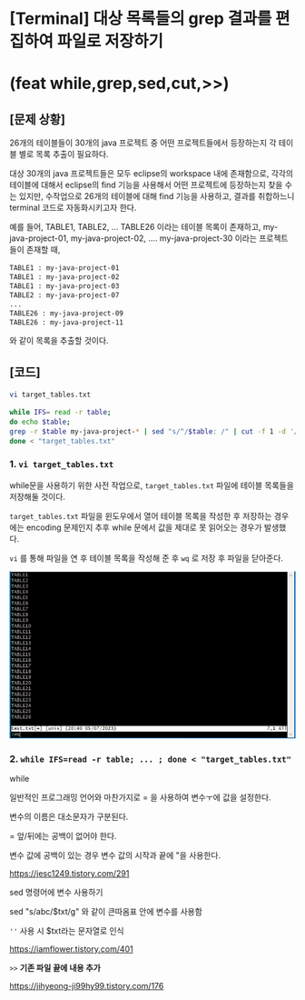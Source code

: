 # [Terminal] 대상 목록들의 grep 결과를 편집하여 파일로 저장하기 

# (feat while,grep,sed,cut,>>)



## [문제 상황]

26개의 테이블들이 30개의 java 프로젝트 중 어떤 프로젝트들에서 등장하는지 각 테이블 별로 목록 추출이 필요하다.

대상 30개의 java 프로젝트들은 모두 eclipse의 workspace 내에 존재함으로, 각각의 테이블에 대해서 eclipse의 find 기능을 사용해서 어떤 프로젝트에 등장하는지 찾을 수는 있지만, 수작업으로 26개의 테이블에 대해 find 기능을 사용하고, 결과를 취합하느니 terminal 코드로 자동화시키고자 한다.



예를 들어, TABLE1, TABLE2, ... TABLE26 이라는 테이블 목록이 존재하고, my-java-project-01, my-java-project-02, .... my-java-project-30 이라는 프로젝트들이 존재할 때,

```
TABLE1 : my-java-project-01
TABLE1 : my-java-project-02
TABLE1 : my-java-project-03
TABLE2 : my-java-project-07
...
TABLE26 : my-java-project-09
TABLE26 : my-java-project-11
```

와 같이 목록을 추출할 것이다.



## [코드]

```bash
vi target_tables.txt
```

```bash
while IFS= read -r table;
do echo $table;
grep -r $table my-java-project-* | sed "s/^/$table: /" | cut -f 1 -d '/' 1>> "search_result.txt";
done < "target_tables.txt"

```



### 1. `vi target_tables.txt`

while문을 사용하기 위한 사전 작업으로, `target_tables.txt` 파일에 테이블 목록들을 저장해둘 것이다.

`target_tables.txt` 파일을 윈도우에서 열어 테이블 목록을 작성한 후 저장하는 경우에는 encoding 문제인지 추후 while 문에서 값을 제대로 못 읽어오는 경우가 발생했다. 

`vi` 를 통해 파일을 연 후 테이블 목록을 작성해 준 후 `wq` 로 저장 후 파일을 닫아준다.

![image-20230705204202439](img/image-20230705204202439.png)



### 2. `while IFS=read -r table; ... ; done < "target_tables.txt"`

while









일반적인 프로그래밍 언어와 마찬가지로 = 을 사용하여 변수ㅜ에 값을 설정한다.

변수의 이름은 대소문자가 구분된다.

= 앞/뒤에는 공백이 없어야 한다.

변수 값에 공백이 있는 경우 변수 값의 시작과 끝에 "을 사용한다.



https://jesc1249.tistory.com/291



sed 명령어에 변수 사용하기

sed "s/abc/$txt/g" 와 같이 큰따옴표 안에 변수를 사용함

`''` 사용 시 $txt라는 문자열로 인식

https://iamflower.tistory.com/401



`>>` **기존 파일 끝에 내용 추가**

https://jihyeong-ji99hy99.tistory.com/176

